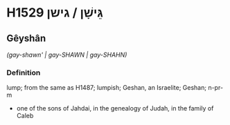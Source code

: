 # H1529 גֵּישָׁן / גישן

## Gêyshân

_(gay-shawn' | ɡay-SHAWN | ɡay-SHAHN)_

### Definition

lump; from the same as H1487; lumpish; Geshan, an Israelite; Geshan; n-pr-m

- one of the sons of Jahdai, in the genealogy of Judah, in the family of Caleb

